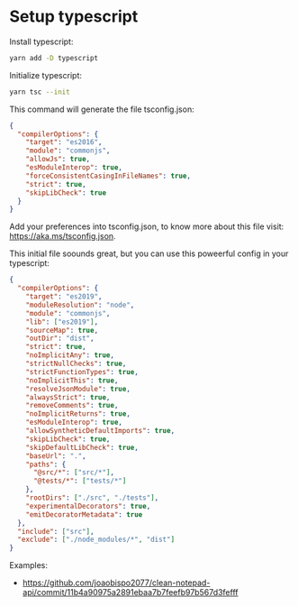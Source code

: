 # Setup typescript

Install typescript:

```bash
yarn add -D typescript
```

Initialize typescript:

```bash
yarn tsc --init
```

This command will generate the file tsconfig.json:

```json
{
  "compilerOptions": {
    "target": "es2016",
    "module": "commonjs",
    "allowJs": true,
    "esModuleInterop": true,
    "forceConsistentCasingInFileNames": true,
    "strict": true,
    "skipLibCheck": true
  }
}
```

Add your preferences into tsconfig.json, to know more about this file visit: https://aka.ms/tsconfig.json.

This initial file soounds great, but you can use this poweerful config in your typescript:

```json
{
  "compilerOptions": {
    "target": "es2019",
    "moduleResolution": "node",
    "module": "commonjs",
    "lib": ["es2019"],
    "sourceMap": true,
    "outDir": "dist",
    "strict": true,
    "noImplicitAny": true,
    "strictNullChecks": true,
    "strictFunctionTypes": true,
    "noImplicitThis": true,
    "resolveJsonModule": true,
    "alwaysStrict": true,
    "removeComments": true,
    "noImplicitReturns": true,
    "esModuleInterop": true,
    "allowSyntheticDefaultImports": true,
    "skipLibCheck": true,
    "skipDefaultLibCheck": true,
    "baseUrl": ".",
    "paths": {
      "@src/*": ["src/*"],
      "@tests/*": ["tests/*"]
    },
    "rootDirs": ["./src", "./tests"],
    "experimentalDecorators": true,
    "emitDecoratorMetadata": true
  },
  "include": ["src"],
  "exclude": ["./node_modules/*", "dist"]
}
```

Examples:

- https://github.com/joaobispo2077/clean-notepad-api/commit/11b4a90975a2891ebaa7b7feefb97b567d3fefff
